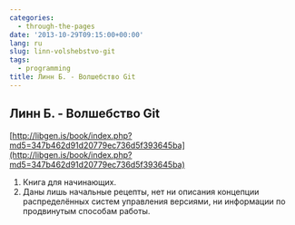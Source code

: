 ```yaml
---
categories:
  - through-the-pages
date: '2013-10-29T09:15:00+00:00'
lang: ru
slug: linn-volshebstvo-git
tags:
  - programming
title: Линн Б. - Волшебство Git
---
```





## Линн Б. - Волшебство Git

[http://libgen.is/book/index.php?md5=347b462d91d20779ec736d5f393645ba](http://libgen.is/book/index.php?md5=347b462d91d20779ec736d5f393645ba)  

1.  Книга для начинающих.
2.  Даны лишь начальные рецепты, нет ни описания концепции распределённых систем управления версиями, ни информации по продвинутым способам работы.
